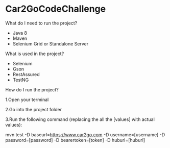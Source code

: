 # Car2GoCodeChallenge



What do I need to run the project?

- Java 8
- Maven
- Selenium Grid or Standalone Server

What is used in the project?

- Selenium 
- Gson 
- RestAssured 
- TestNG 


How do I run the project?

1.Open your terminal

2.Go into the project folder

3.Run the following command (replacing the all the [values] with actual values):

mvn test -D baseurl=https://www.car2go.com  -D username=[username]  -D password=[password] -D bearertoken=[token] -D huburl=[huburl]

